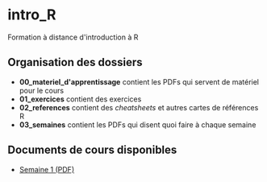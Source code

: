 # intro_R
Formation à distance d'introduction à R

## Organisation des dossiers

- **00_materiel_d'apprentissage** contient les PDFs qui servent de matériel pour le cours
- **01_exercices** contient des exercices
- **02_references** contient des *cheatsheets* et autres cartes de références R
- **03_semaines** contient les PDFs qui disent quoi faire à chaque semaine

## Documents de cours disponibles

- [Semaine 1 (PDF)](https://github.com/enormandeau/intro_R_2018/raw/master/03_semaines/intro_R_2018_semaine_01.pdf)
